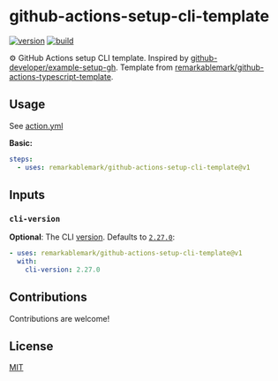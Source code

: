 # github-actions-setup-cli-template

[![version](https://badgen.net/github/release/remarkablemark/github-actions-setup-cli-template)](https://github.com/remarkablemark/github-actions-setup-cli-template/releases)
[![build](https://github.com/remarkablemark/github-actions-setup-cli-template/actions/workflows/build.yml/badge.svg)](https://github.com/remarkablemark/github-actions-setup-cli-template/actions/workflows/build.yml)

:gear: GitHub Actions setup CLI template. Inspired by [github-developer/example-setup-gh](https://github.com/github-developer/example-setup-gh). Template from [remarkablemark/github-actions-typescript-template](https://github.com/remarkablemark/github-actions-typescript-template).

## Usage

See [action.yml](action.yml)

**Basic:**

```yaml
steps:
  - uses: remarkablemark/github-actions-setup-cli-template@v1
```

## Inputs

### `cli-version`

**Optional**: The CLI [version](https://github.com/cli/cli/releases). Defaults to [`2.27.0`](https://github.com/cli/cli/releases/tag/v2.27.0):

```yaml
- uses: remarkablemark/github-actions-setup-cli-template@v1
  with:
    cli-version: 2.27.0
```

## Contributions

Contributions are welcome!

## License

[MIT](LICENSE)

